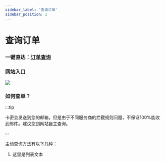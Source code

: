 ```yaml
---
sidebar_label: '查询订单'
sidebar_position: 2
---
```


# 查询订单


### 一键直达：[**订单查询**](https://duoduo.uno/order-search)
### 网站入口
![](https://file.duoduo.hk.cn/imgs/docs/order-search.webp)


### 如何查单？
:::tip  
  

卡密会发送到您的邮箱，但是由于不同服务商的拦截规则问题，不保证100%能收到邮件。建议您到网站自主查询。

  
:::

主动查询方法有以下几种：

 1. 这里是列表文本

<!--stackedit_data:
eyJoaXN0b3J5IjpbLTQ3MTg0NTAwOSwtNTM0MjE4MzkwLC0xMz
g4NzkxMTg2LC02MDk1Mzk0ODUsOTAxMTY2MDUwLC0xNzE2NjA0
NzI0LC01NDQxOTI1NTgsMTc0NjMwNTcxNl19
-->